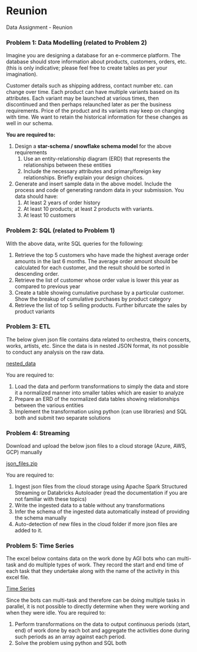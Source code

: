 # Reunion
Data Assignment - Reunion

### Problem 1: Data Modelling (related to Problem 2)

Imagine you are designing a database for an e-commerce platform. The database should store information about products, customers, orders, etc. (this is only indicative; please feel free to create tables as per your imagination).

Customer details such as shipping address, contact number etc. can change over time. Each product can have multiple variants based on its attributes. Each variant may be launched at various times, then discontinued and then perhaps relaunched later as per the business requirements. Price of the product and its variants may keep on changing with time. We want to retain the historical information for these changes as well in our schema.

**You are required to:**

1. Design a **star-schema / snowflake schema model** for the above requirements
    1. Use an entity-relationship diagram (ERD) that represents the relationships between these entities
    2. Include the necessary attributes and primary/foreign key relationships. Briefly explain your design choices.
2. Generate and insert sample data in the above model. Include the process and code of generating random data in your submission. You data should have:
    1. At least 2 years of order history
    2. At least 10 products; at least 2 products with variants.
    3. At least 10 customers

### Problem 2: SQL (related to Problem 1)

With the above data, write SQL queries for the following:

1. Retrieve the top 5 customers who have made the highest average order amounts in the last 6 months. The average order amount should be calculated for each customer, and the result should be sorted in descending order.
2. Retrieve the list of customer whose order value is lower this year as compared to previous year
3. Create a table showing cumulative purchase by a particular customer. Show the breakup of cumulative purchases by product category
4. Retrieve the list of top 5 selling products. Further bifurcate the sales by product variants

### Problem 3: ETL

The below given json file contains data related to orchestra, theirs concerts, works, artists, etc. Since the data is in nested JSON format, its not possible to conduct any analysis on the raw data.

[nested_data](https://s3-us-west-2.amazonaws.com/secure.notion-static.com/98b0fa4b-2a85-40e0-af20-5a2785c55c92/Untitled.json)

You are required to:

1. Load the data and perform transformations to simply the data and store it a normalized manner into smaller tables which are easier to analyze
2. Prepare an ERD of the normalized data tables showing relationships between the various entities
3. Implement the transformation using python (can use libraries) and SQL both and submit two separate solutions

### Problem 4: Streaming

Download and upload the below json files to a cloud storage (Azure, AWS, GCP) manually 

[json_files.zip](https://s3-us-west-2.amazonaws.com/secure.notion-static.com/7ea8decf-3497-46c4-8095-25ea0a81a40e/json_files.zip)

You are required to:

1. Ingest json files from the cloud storage using Apache Spark Structured Streaming or Databricks Autoloader (read the documentation if you are not familiar with these topics)
2. Write the ingested data to a table without any transformations
3. Infer the schema of the ingested data automatically instead of providing the schema manually
4. Auto-detection of new files in the cloud folder if more json files are added to it.

### Problem 5: Time Series

The excel below contains data on the work done by AGI bots who can multi-task and do multiple types of work. They record the start and end time of each task that they undertake along with the name of the activity in this excel file.

[Time Series](https://s3-us-west-2.amazonaws.com/secure.notion-static.com/a5d30693-0a11-417a-a01c-078ea10bea91/Untitled.xlsx)

Since the bots can multi-task and therefore can be doing multiple tasks in parallel, it is not possible to directly determine when they were working and when they were idle. You are required to:

1. Perform transformations on the data to output continuous periods (start, end) of work done by each bot and aggregate the activities done during such periods as an array against each period.
2. Solve the problem using python and SQL both
